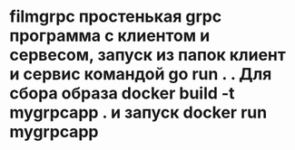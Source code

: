 # filmgrpc простенькая grpc программа с клиентом и сервесом, запуск из папок клиент и сервис командой go run . . Для сбора образа docker build -t mygrpcapp . и запуск  docker run mygrpcapp 
